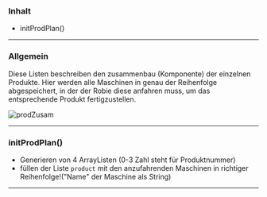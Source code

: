 ### Inhalt ###
- initProdPlan()


----------
### Allgemein ###

Diese Listen beschreiben den zusammenbau (Komponente) der einzelnen Produkte.
Hier werden alle Maschinen in genau der Reihenfolge abgespeichert, in der der Robie diese anfahren muss, um das entsprechende Produkt fertigzustellen. 

![prodZusam](https://gitlab.com/solidus/hefei/uploads/f35f83aa328b709d14a0a66c589dc677/prodZusam.PNG)

----------

### initProdPlan() ###

- Generieren von 4 ArrayListen (0-3 Zahl steht für Produktnummer)
- füllen der Liste `product` mit den anzufahrenden Maschinen in richtiger Reihenfolge!("Name"  der Maschine als String)


----------